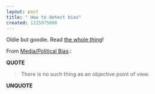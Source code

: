 ```yaml
---
layout: post
title: " How to detect bias"
created: 1125975006
---
```

<p>Oldie but goodie. Read <a href="http://rhetorica.net/bias.htm">the whole thing</a>!
</p><p>From <a href="http://rhetorica.net/bias.htm">Media/Political Bias</a>.:</p>
<p><b>QUOTE</b></p><blockquote>There is no such thing as an objective point of view.</blockquote><p><b>UNQUOTE</b></p>



